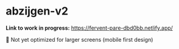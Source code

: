 # abzijgen-v2

**Link to work in progress:** https://fervent-pare-dbd0bb.netlify.app/

🚨 Not yet optimized for larger screens (mobile first design)
